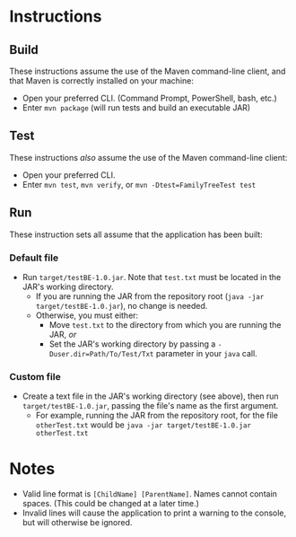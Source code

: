 # Instructions

## Build

These instructions assume the use of the Maven command-line client, and that Maven is correctly installed on your machine:

* Open your preferred CLI. (Command Prompt, PowerShell, bash, etc.)
* Enter `mvn package` (will run tests and build an executable JAR)

## Test

These instructions *also* assume the use of the Maven command-line client:

* Open your preferred CLI.
* Enter `mvn test`, `mvn verify`, or `mvn -Dtest=FamilyTreeTest test`

## Run

These instruction sets all assume that the application has been built:

### Default file

* Run `target/testBE-1.0.jar`. Note that `test.txt` must be located in the JAR's working directory.
	* If you are running the JAR from the repository root (`java -jar target/testBE-1.0.jar`), no change is needed.
	* Otherwise, you must either:
		* Move `test.txt` to the directory from which you are running the JAR, *or*
		* Set the JAR's working directory by passing a `-Duser.dir=Path/To/Test/Txt` parameter in your `java` call.

### Custom file

* Create a text file in the JAR's working directory (see above), then run `target/testBE-1.0.jar`, passing the file's name as the first argument.
	* For example, running the JAR from the repository root, for the file `otherTest.txt` would be `java -jar target/testBE-1.0.jar otherTest.txt`

# Notes

* Valid line format is `[ChildName] [ParentName]`. Names cannot contain spaces. (This could be changed at a later time.)
* Invalid lines will cause the application to print a warning to the console, but will otherwise be ignored.
